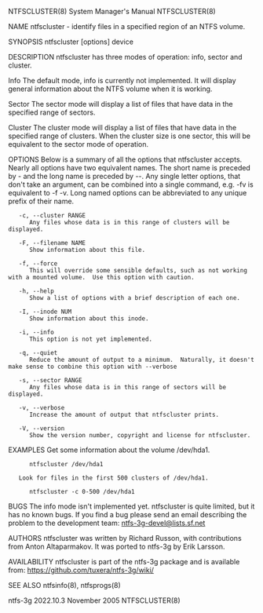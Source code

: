 NTFSCLUSTER(8)							    System Manager's Manual							NTFSCLUSTER(8)

NAME
       ntfscluster - identify files in a specified region of an NTFS volume.

SYNOPSIS
       ntfscluster [options] device

DESCRIPTION
       ntfscluster has three modes of operation: info, sector and cluster.

   Info
       The default mode, info is currently not implemented.  It will display general information about the NTFS volume when it is working.

   Sector
       The sector mode will display a list of files that have data in the specified range of sectors.

   Cluster
       The  cluster  mode  will	 display a list of files that have data in the specified range of clusters.  When the cluster size is one sector, this will be
       equivalent to the sector mode of operation.

OPTIONS
       Below is a summary of all the options that ntfscluster accepts.	Nearly all options have two equivalent names.  The short name is preceded by - and the
       long name is preceded by --.  Any single letter options, that don't take an argument, can be combined into a single command, e.g.  -fv is equivalent to
       -f -v.  Long named options can be abbreviated to any unique prefix of their name.

       -c, --cluster RANGE
	      Any files whose data is in this range of clusters will be displayed.

       -F, --filename NAME
	      Show information about this file.

       -f, --force
	      This will override some sensible defaults, such as not working with a mounted volume.  Use this option with caution.

       -h, --help
	      Show a list of options with a brief description of each one.

       -I, --inode NUM
	      Show information about this inode.

       -i, --info
	      This option is not yet implemented.

       -q, --quiet
	      Reduce the amount of output to a minimum.	 Naturally, it doesn't make sense to combine this option with --verbose

       -s, --sector RANGE
	      Any files whose data is in this range of sectors will be displayed.

       -v, --verbose
	      Increase the amount of output that ntfscluster prints.

       -V, --version
	      Show the version number, copyright and license for ntfscluster.

EXAMPLES
       Get some information about the volume /dev/hda1.

	      ntfscluster /dev/hda1

       Look for files in the first 500 clusters of /dev/hda1.

	      ntfscluster -c 0-500 /dev/hda1

BUGS
       The info mode isn't implemented yet.  ntfscluster is quite limited, but it has no known bugs.  If you find a bug please send an	email  describing  the
       problem to the development team:
       ntfs-3g-devel@lists.sf.net

AUTHORS
       ntfscluster was written by Richard Russon, with contributions from Anton Altaparmakov.  It was ported to ntfs-3g by Erik Larsson.

AVAILABILITY
       ntfscluster is part of the ntfs-3g package and is available from:
       https://github.com/tuxera/ntfs-3g/wiki/

SEE ALSO
       ntfsinfo(8), ntfsprogs(8)

ntfs-3g 2022.10.3							 November 2005								NTFSCLUSTER(8)
